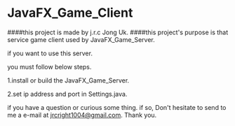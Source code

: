 # JavaFX_Game_Client
####this project is made by j.r.c Jong Uk.
####this project's purpose is that service game client used by JavaFX_Game_Server.

if you want to use this server.

you must follow below steps.

1.install or build the JavaFX_Game_Server.

2.set ip address and port in Settings.java.

if you have a question or curious some thing. if so, Don't hesitate to send to me a e-mail at jrcright1004@gmail.com. Thank you.
